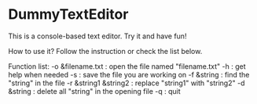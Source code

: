 DummyTextEditor
===============

This is a console-based text editor. Try it and have fun!

How to use it?
  Follow the instruction or check the list below.
  
  
Function list:
  -o &filename.txt : open the file named "filename.txt"
  -h : get help when needed
  -s : save the file you are working on
  -f &string : find the "string" in the file
  -r &string1 &string2 : replace "string1" with "string2"
  -d &string : delete all "string" in the opening file
  -q : quit
